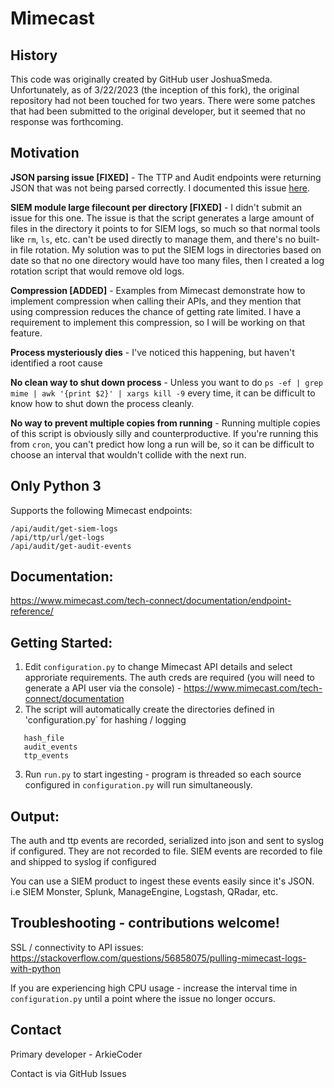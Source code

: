 # Mimecast

## History ##

This code was originally created by GitHub user JoshuaSmeda.  Unfortunately, as of 3/22/2023 (the 
inception of this fork), the original repository had not been touched for two years.  There were
some patches that had been submitted to the original developer, but it seemed that no response
was forthcoming.

## Motivation ##

**JSON parsing issue [FIXED]** - The TTP and Audit endpoints were returning JSON that was not being parsed correctly.
I documented this issue [here](https://github.com/JoshuaSmeda/mimecast_log_collector/issues/13).

**SIEM module large filecount per directory [FIXED]** - I didn't submit an issue for this one.  The issue is that
the script generates a large amount of files in the directory it points to for SIEM logs, so much so that normal
tools like `rm`, `ls`, etc. can't be used directly to manage them, and there's no built-in file rotation. 
My solution was to put the SIEM logs in directories based on date so that no one directory would have too many
files, then I created a log rotation script that would remove old logs.

**Compression [ADDED]** - Examples from Mimecast demonstrate how to implement compression when calling their APIs,
and they mention that using compression reduces the chance of getting rate limited.  I have a requirement
to implement this compression, so I will be working on that feature.

**Process mysteriously dies** - I've noticed this happening, but haven't identified a root cause

**No clean way to shut down process** - Unless you want to do `ps -ef | grep mime | awk '{print $2}' | xargs kill -9`
every time, it can be difficult to know how to shut down the process cleanly.

**No way to prevent multiple copies from running** - Running multiple copies of this script is obviously silly and 
counterproductive.  If you're running this from `cron`, you can't predict how long a run will be, so it can be
difficult to choose an interval that wouldn't collide with the next run.  

## Only Python 3 ##

Supports the following Mimecast endpoints:

```
/api/audit/get-siem-logs
/api/ttp/url/get-logs
/api/audit/get-audit-events
```

## Documentation:

https://www.mimecast.com/tech-connect/documentation/endpoint-reference/

## Getting Started:
1. Edit `configuration.py` to change Mimecast API details and select approriate requirements. The auth creds are required (you will need to generate a API user via the console) - https://www.mimecast.com/tech-connect/documentation <br>
2. The script will automatically create the directories defined in 'configuration.py` for hashing / logging
```
   hash_file
   audit_events
   ttp_events
```
3. Run `run.py` to start ingesting - program is threaded so each source configured in `configuration.py` will run simultaneously.

## Output:

The auth and ttp events are recorded, serialized into json and sent to syslog if configured. They are not recorded to file.
SIEM events are recorded to file and shipped to syslog if configured

You can use a SIEM product to ingest these events easily since it's JSON. i.e SIEM Monster, Splunk, ManageEngine, Logstash, QRadar, etc.

## Troubleshooting - contributions welcome!

SSL / connectivity to API issues: https://stackoverflow.com/questions/56858075/pulling-mimecast-logs-with-python

If you are experiencing high CPU usage - increase the interval time in `configuration.py` until a point where the issue no longer occurs.

## Contact

Primary developer - ArkieCoder

Contact is via GitHub Issues
